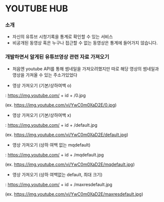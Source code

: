 # YOUTUBE HUB


### 소개

- 자신의 유튜브 시청기록을 통계로 확인할 수 있는 서비스
- 비공개된 동영상 혹은 누구나 접근할 수 없는 동영상은 통계에 들어가지 않습니다.

### 개발하면서 알게된 유튜브영상 관련 자료 가져오기 

- 처음엔 youtube API를 통해 썸네일을 가져오려했지만 따로 해당 영상의 썸네일과 영상을 가져올 수 있는 주소가있었다

- 영상 가져오기 (기본/상하여백 o)

: https://img.youtube.com/ + id + /0.jpg

(ex. https://img.youtube.com/vi/YwC0m0XaD2E/0.jpg)

 

- 영상 가져오기 (기본/상하여백 x)

: https://img.youtube.com/ + id + /default.jpg

(ex. https://img.youtube.com/vi/YwC0m0XaD2E/default.jpg) 

 

- 영상 가져오기 (상하 여백 없는 mqdefault)

: https://img.youtube.com/ + id + /mqdefault.jpg

(ex. https://img.youtube.com/vi/YwC0m0XaD2E/mqdefault.jpg) 

 

- 영상 가져오기 (상하 여백없는 default, 최대 크기)

: https://img.youtube.com/ + id + /maxresdefault.jpg

(ex. https://img.youtube.com/vi/YwC0m0XaD2E/maxresdefault.jpg)
